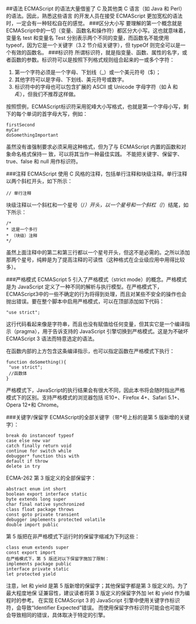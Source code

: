 ##语法
ECMAScript 的语法大量借鉴了 C 及其他类 C 语言（如 Java 和 Perl）的语法。因此，熟悉这些语言
的开发人员在接受 ECMAScript 更加宽松的语法时，一定会有一种轻松自在的感觉。
###区分大小写
要理解的第一个概念就是 ECMAScript中的一切（变量、函数名和操作符）都区分大小写。这也就意味着，变量名 test 和变量名 Test 分别表示两个不同的变量，而函数名不能使用 typeof，因为它是一个关键字（3.2 节介绍关键字），但 typeOf 则完全可以是一个有效的函数名。
###标识符
所谓标识符，就是指变量、函数、属性的名字，或者函数的参数。标识符可以是按照下列格式规则组合起来的一或多个字符：

1. 第一个字符必须是一个字母、下划线（_）或一个美元符号（$）；
1. 其他字符可以是字母、下划线、美元符号或数字。
1. 标识符中的字母也可以包含扩展的 ASCII 或 Unicode 字母字符（如 À 和 Æ），但我们不推荐这样做。

按照惯例，ECMAScript标识符采用驼峰大小写格式，也就是第一个字母小写，剩下的每个单词的首字母大写，例如：

    firstSecond
    myCar
    doSomethingImportant
虽然没有谁强制要求必须采用这种格式，但为了与 ECMAScript 内置的函数和对象命名格式保持一
致，可以将其当作一种最佳实践。
不能把关键字、保留字、true、false 和 null 用作标识符。

###注释
ECMAScript 使用 C 风格的注释，包括单行注释和块级注释。单行注释以两个斜杠开头，如下所示：

    // 单行注释

块级注释以一个斜杠和一个星号（/*）开头，以一个星号和一个斜杠（*/）结尾，如下所示：
    
    /*
    * 这是一个多行
    * （块级）注释
    */
虽然上面注释中的第二和第三行都以一个星号开头，但这不是必需的。之所以添加那两个星号，纯粹是为了提高注释的可读性（这种格式在企业级应用中用得比较多）。

###严格模式
ECMAScript 5 引入了严格模式（strict mode）的概念。严格模式是为 JavaScript 定义了一种不同的解析与执行模型。在严格模式下，ECMAScript3中的一些不确定的行为将得到处理，而且对某些不安全的操作也会抛出错误。要在整个脚本中启用严格模式，可以在顶部添加如下代码：

    "use strict";
    
这行代码看起来像是字符串，而且也没有赋值给任何变量，但其实它是一个编译指示（pragma），用于告诉支持的 JavaScript 引擎切换到严格模式。这是为不破坏 ECMAScript 3 语法而特意选定的语法。

在函数内部的上方包含这条编译指示，也可以指定函数在严格模式下执行：

    function doSomething(){
     "use strict";
     //函数体
    }
严格模式下，JavaScript的执行结果会有很大不同，因此本书将会随时指出严格模式下的区别。支持严格模式的浏览器包括 IE10+、Firefox 4+、Safari 5.1+、Opera 12+和 Chrome。

###关键字/保留字
ECMAScript的全部关键字（带*号上标的是第 5 版新增的关键字）：

    break do instanceof typeof
    case else new var
    catch finally return void
    continue for switch while
    debugger* function this with
    default if throw
    delete in try

ECMA-262 第 3 版定义的全部保留字：

    abstract enum int short
    boolean export interface static
    byte extends long super
    char final native synchronized
    class float package throws
    const goto private transient
    debugger implements protected volatile
    double import public 
    
第 5 版把在非严格模式下运行时的保留字缩减为下列这些：

    class enum extends super
    const export import
    在严格模式下，第 5 版还对以下保留字施加了限制：
    implements package public
    interface private static
    let protected yield

注意，let 和 yield 是第 5 版新增的保留字；其他保留字都是第 3 版定义的。为了最大程度地保
证兼容性，建议读者将第 3 版定义的保留字外加 let 和 yield 作为编程时的参考。
在实现 ECMAScript 3 的 JavaScript 引擎中使用关键字作标识符，会导致“Identifier Expected”错误。
而使用保留字作标识符可能会也可能不会导致相同的错误，具体取决于特定的引擎。